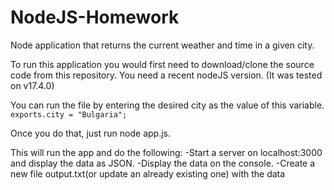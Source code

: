 # NodeJS-Homework

Node application that returns the current weather and time in a given city.

To run this application you would first need to download/clone the source code from this repository.
You need a recent nodeJS version. (It was tested on v17.4.0)

You can run the file by entering the desired city as the value of this variable. `exports.city = "Bulgaria";`

Once you do that, just run node app.js.

This will run the app and do the following:
-Start a server on localhost:3000 and display the data as JSON.
-Display the data on the console.
-Create a new file output.txt(or update an already existing one) with the data
